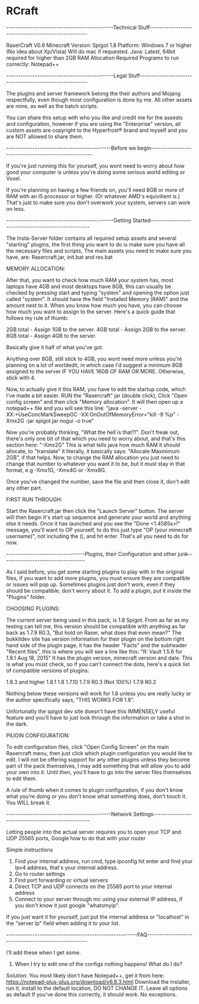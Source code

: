 # RCraft
---------------------------------------------Technical Stuff----------------------------------------------------

RaserCraft V0.6
Minecraft Version: Spigot 1.8 
Platform: Windows 7 or higher (No idea about Xp/Vista) Will do mac if requested.
Java: Latest, 64bit required for higher than 2GB RAM Allocation
Required Programs to run correctly: Notepad++

---------------------------------------------Legal Stuff--------------------------------------------------------

The plugins and server framework belong the their authors and Mojang respectfully, 
even though most configuration is done by me.
All other assets are mine, as well as the batch scripts.

You can share this setup with who you like and credit me for the assests and configuration,
however if you are using the "Enterprise" version,
all custom assets are copyright to the Hyperfrost® brand and myself and you are NOT allowed to share them.

--------------------------------------------Before we begin-----------------------------------------------------

If you're just running this for yourself, you wont need to worry about how good your computer is unless
you're doing some serious world editing or Voxel.

If you're planning on having a few friends on,
you'll need 8GB or more of RAM with an I5 processor or higher. (Or whatever AMD's equivilient is.)
That's just to make sure you don't overwork your system, servers can work on less.

---------------------------------------------Getting Started----------------------------------------------------

The Insta-Server folder contains all required setup assets and several "starting" plugins,
the first thing you want to do is make sure you have all the necessary files and scripts,
The main assets you need to make sure you have, are: Rasercraft.jar, init.bat and res.bat

MEMORY ALLOCATION:

After that, you want to check how much RAM your system has, most laptops have 4GB and most desktops have 8GB,
this can usually be checked by pressing start and typing "system" and opening the option just called "system".
It should have the field "Installed Memory (RAM)" and the amount next to it.
When you know how much you have, you can choose how much you want to assign to the server.
Here's a quick guide that follows my rule of thumb:

2GB total - Assign 1GB to the server.
4GB total - Assign 2GB to the server.
8GB total - Assign 4GB to the server.

Basically give it half of what you've got.

Anything over 8GB, still stick to 4GB, you wont need more unless you're planning on a lot of worldedit,
in which case I'd suggest a minimum 8GB assigned to the server IF YOU HAVE 16GB OF RAM OR MORE.
Otherwise, stick with 4.

Now, to actually give it this RAM, you have to edit the startup code, which I've made a bit easier.
RUN the "Rasercraft" jar (double click), Click "Open config screen" and then click "Memory allocation".
It will then open up a notepad++ file and you will see
this line:
"java -server -XX:+UseConcMarkSweepGC -XX:OnOutOfMemoryError="kill -9 %p" -Xmx2G -jar spigot.jar nogui -o true"

Now you're probably thinking, "What the hell is that?!". Don't freak out, there's only one bit of that which you
need to worry about, and that's this section here: "-Xmx2G"
This is what tells java how much RAM it should allocate, to "translate" it literally, it basically says:
"Allocate Maxmimum 2GB", if that helps. Now, to change the RAM allocation you just need to change that number
to whatever you want it to be, but it must stay in that format, e.g -Xmx1G, -Xmx4G or -Xmx8G.

Once you've changed the number, save the file and then close it, don't edit any other part.

FIRST RUN THROUGH:

Start the Rasercraft.jar then click the "Launch Server" button.
The server will then begin it's start up sequence and generate your world and anything else it needs.
Once it has launched and you see the "Done <1.4585s>!" message, you'll want to OP yourself, to do this just type
"OP (your minecraft username)", not including the (), and hit enter. That's all you need to do for now.

---------------------------------Plugins, their Configuration and other junk-----------------------------------

As I said before, you get some starting plugins to play with in the original files, if you want to add more
plugins, you must ensure they are compatible or issues will pop up. Sometimes plugins just don't work, even
if they should be compatible, don't worry about it.
To add a plugin, put it inside the "Plugins" folder.

CHOOSING PLUGINS:

The current server being used in this pack, is 1.8 Spigot.
From as far as my testing can tell me, this version should be compatible with anything as far back
as 1.7.9 R0.3,
"But hold on Raser, what does that even mean?"
The bukkitdev site has version information for their plugin on the bottom right hand side of the plugin page,
it has the header "Facts" and the subheader "Recent files", this is where you will see a line like this:
"R: Vault 1.5.6 for 1.8.1 Aug 18, 2015"
It has the plugin version, minecraft version and date. This is what you must check, so if you can't
connect the dots, here's a quick list of compatible versions of plugins:


1.8.3 and higher
1.8.1
1.8
1.7.10
1.7.9 R0.3
(Not 100%) 1.7.9 R0.2

Nothing below these versions will work for 1.8 unless you are really lucky or the author specifically
says, "THIS WORKS FOR 1.8".

Unfortunatly the spigot dev site doesn't have this IMMENSELY useful feature and you'll have to just
look through the information or take a shot in the dark.

PlUGIN CONFIGURATION:

To edit configuration files, click "Open Config Screen" on the main Rasercraft menu, then just click
which plugin configuration you would like to edit.
I will not be offering support for any other plugins unless they become part of the pack themselves,
I may add something that will allow you to add your own into it.
Until then, you'll have to go into the server files themselves to edit them.

A rule of thumb when it comes to plugin configuration, if you don't know what you're doing or you 
don't know what something does, don't touch it. You WILL break it.

--------------------------------------------Network Settings---------------------------------------------------

Letting people into the actual server requires you to open your TCP and UDP 25565 ports,
Google how to do that with your router

Simple instructions
1. Find your internal address, run cmd, type ipconfig hit enter and find your Ipv4 address, that's your internal address.
2. Go to router settings
3. Find port forwarding or virtual servers
4. Direct TCP and UDP connects on the 25565 port to your internal address
5. Connect to your server through mc using your external IP address, if you don't know it just google "whatsmyip".

If you just want it for yourself, just put the internal address or "localhost" in the "server Ip" field when adding it to your list.

-------------------------------------------------------FAQ-----------------------------------------------------

I'll add these when I get some.

1. When I try to edit one of the configs nothing happens! What do I do?

Solution: You most likely don't have Notepad++, get it from here: https://notepad-plus-plus.org/download/v6.8.3.html
          Download the installer, run it, install to the default location, DO NOT CHANGE IT. Leave all options as default
          If you've done this correctly, it should work. No exceptions.
